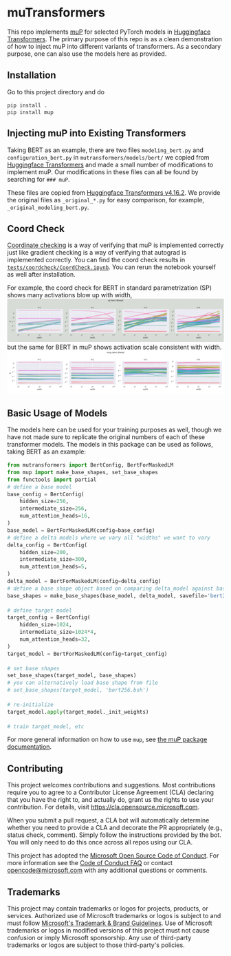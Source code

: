 # muTransformers

This repo implements [muP](https://arxiv.org/abs/2203.03466) for selected PyTorch models in [Huggingface Transformers](https://github.com/huggingface/transformers).
The primary purpose of this repo is as a clean demonstration of how to inject muP into different variants of transformers.
As a secondary purpose, one can also use the models here as provided.

## Installation

Go to this project directory and do
```
pip install .
pip install mup
```

## Injecting muP into Existing Transformers

Taking BERT as an example, there are two files `modeling_bert.py` and `configuration_bert.py` in `mutransformers/models/bert/` we copied from [Huggingface Transformers](https://github.com/huggingface/transformers) and made a small number of modifications to implement muP.
Our modifications in these files can all be found by searching for `### muP`.

These files are copied from [Huggingface Transformers v4.16.2](https://github.com/huggingface/transformers/tree/v4.16.2). We provide the original files as `_original_*.py` for easy comparison, for example, `_original_modeling_bert.py`.

## Coord Check

[Coordinate checking](https://github.com/microsoft/mup#coord-check) is a way of verifying that muP is implemented correctly just like gradient checking is a way of verifying that autograd is implemented correctly.
You can find the coord check results in [`tests/coordcheck/CoordCheck.ipynb`](tests/coordcheck/CoordCheck.ipynb).
You can rerun the notebook yourself as well after installation.

For example, the coord check for BERT in standard parametrization (SP) shows many activations blow up with width,
![](tests/coordcheck/bert_sp_dhead_coord_check.png)
but the same for BERT in muP shows activation scale consistent with width.
![](tests/coordcheck/bert_mup_dhead_coord_check.png)

## Basic Usage of Models
The models here can be used for your training purposes as well, though we have not made sure to replicate the original numbers of each of these transformer models.
The models in this package can be used as follows, taking BERT as an example:
```python
from mutransformers import BertConfig, BertForMaskedLM
from mup import make_base_shapes, set_base_shapes
from functools import partial
# define a base model
base_config = BertConfig(
    hidden_size=256,
    intermediate_size=256,
    num_attention_heads=16,
)
base_model = BertForMaskedLM(config=base_config)
# define a delta models where we vary all "widths" we want to vary
delta_config = BertConfig(
    hidden_size=200,
    intermediate_size=300,
    num_attention_heads=5,
)
delta_model = BertForMaskedLM(config=delta_config)
# define a base shape object based on comparing delta_model against base_model
base_shapes = make_base_shapes(base_model, delta_model, savefile='bert256.bsh')

# define target model
target_config = BertConfig(
    hidden_size=1024,
    intermediate_size=1024*4,
    num_attention_heads=32,
)
target_model = BertForMaskedLM(config=target_config)

# set base shapes
set_base_shapes(target_model, base_shapes)
# you can alternatively load base shape from file
# set_base_shapes(target_model, 'bert256.bsh')

# re-initialize
target_model.apply(target_model._init_weights)

# train target_model, etc
```

For more general information on how to use `mup`, see [the muP package documentation](https://github.com/microsoft/mup#basic-usage).

## Contributing

This project welcomes contributions and suggestions.  Most contributions require you to agree to a
Contributor License Agreement (CLA) declaring that you have the right to, and actually do, grant us
the rights to use your contribution. For details, visit https://cla.opensource.microsoft.com.

When you submit a pull request, a CLA bot will automatically determine whether you need to provide
a CLA and decorate the PR appropriately (e.g., status check, comment). Simply follow the instructions
provided by the bot. You will only need to do this once across all repos using our CLA.

This project has adopted the [Microsoft Open Source Code of Conduct](https://opensource.microsoft.com/codeofconduct/).
For more information see the [Code of Conduct FAQ](https://opensource.microsoft.com/codeofconduct/faq/) or
contact [opencode@microsoft.com](mailto:opencode@microsoft.com) with any additional questions or comments.

## Trademarks

This project may contain trademarks or logos for projects, products, or services. Authorized use of Microsoft 
trademarks or logos is subject to and must follow 
[Microsoft's Trademark & Brand Guidelines](https://www.microsoft.com/en-us/legal/intellectualproperty/trademarks/usage/general).
Use of Microsoft trademarks or logos in modified versions of this project must not cause confusion or imply Microsoft sponsorship.
Any use of third-party trademarks or logos are subject to those third-party's policies.